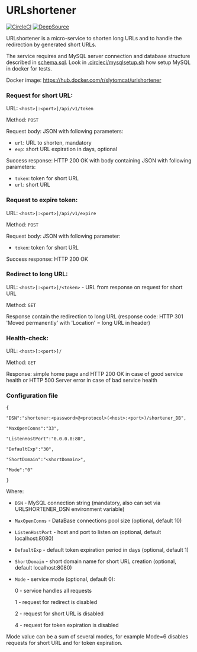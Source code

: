 # URLshortener
[![CircleCI](https://circleci.com/gh/slytomcat/URLshortener.svg?style=svg)](https://circleci.com/gh/slytomcat/URLshortener)
[![DeepSource](https://static.deepsource.io/deepsource-badge-light.svg)](https://deepsource.io/gh/slytomcat/URLshortener/?ref=repository-badge)

URLshortener is a micro-service to shorten long URLs and to handle the redirection by generated short URLs.

The service requires and MySQL server connection and database structure described in [schema.sql](https://github.com/slytomcat/URLshortener/blob/master/schema.sql). Look in [.circleci/mysqlsetup.sh](https://github.com/slytomcat/URLshortener/blob/master/.cirleci/mysqlsetup.sh) how setup MySQL in docker for tests. 

Docker image: https://hub.docker.com/r/slytomcat/urlshortener

### Request for short URL:

URL: `<host>[:<port>]/api/v1/token`

Method: `POST`

Request body: JSON with following parameters:

- `url`: URL to shorten, mandatory
- `exp`: short URL expiration in days, optional

Success response: HTTP 200 OK with body containing JSON with following parameters:

- `token`: token for short URL
- `url`: short URL

### Request to expire token:

URL: `<host>[:<port>]/api/v1/expire`

Method: `POST`

Request body: JSON with following parameter:

- `token`: token for short URL

Success response: HTTP 200 OK

### Redirect to long URL:
URL: `<host>[:<port>]/<token>` - URL from response on request for short URL

Method: `GET`

Response contain the redirection to long URL (response code: HTTP 301 'Moved permanently' with 'Location' = long URL in header)

### Health-check:
URL: `<host>[:<port>]/`

Method: `GET`

Response: simple home page and HTTP 200 OK in case of good service health or HTTP 500 Server error in case of bad service health


### Configuration file

    {

    "DSN":"shortener:<password>@<protocol>(<host>:<port>)/shortener_DB",

    "MaxOpenConns":"33",

    "ListenHostPort":"0.0.0.0:80",

    "DefaultExp":"30",

    "ShortDomain":"<shortDomain>",

    "Mode":"0"

    }

Where:

- `DSN` - MySQL connection string (mandatory, also can set via URLSHORTENER_DSN environment variable)
- `MaxOpenConns` - DataBase connections pool size (optional, default 10)
- `ListenHostPort` - host and port to listen on (optional, default localhost:8080)
- `DefaultExp` - default token expiration period in days (optional, default 1)
- `ShortDomain` - short domain name for short URL creation (optional, default localhost:8080)
- `Mode` - service mode (optional, default 0):

   0 - service handles all requests

   1 - request for redirect is disabled

   2 - request for short URL is disabled

   4 - request for token expiration is disabled

Mode value can be a sum of several modes, for example Mode=6 disables requests for short URL and for token expiration.
